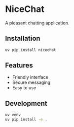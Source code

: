 # NiceChat

A pleasant chatting application.

## Installation

```bash
uv pip install nicechat
```

## Features

- Friendly interface
- Secure messaging
- Easy to use

## Development

```bash
uv venv
uv pip install -e .
```
